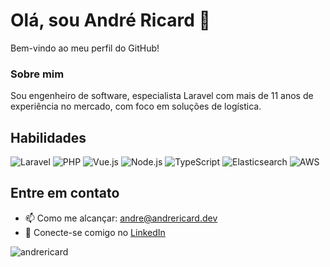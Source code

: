 # Olá, sou André Ricard 👋

Bem-vindo ao meu perfil do GitHub!

### Sobre mim
Sou engenheiro de software, especialista Laravel com mais de 11 anos de experiência no mercado, com foco em soluções de logística.

## Habilidades
![Laravel](https://img.shields.io/badge/-Laravel-FF2D20?style=for-the-badge&logo=laravel&logoColor=white)
![PHP](https://img.shields.io/badge/-PHP-777BB4?style=for-the-badge&logo=php&logoColor=white)
![Vue.js](https://img.shields.io/badge/-Vue.js-4FC08D?style=for-the-badge&logo=vuedotjs&logoColor=white)
![Node.js](https://img.shields.io/badge/-Node.js-339933?style=for-the-badge&logo=nodedotjs&logoColor=white)
![TypeScript](https://img.shields.io/badge/-TypeScript-3178C6?style=for-the-badge&logo=typescript&logoColor=white)
![Elasticsearch](https://img.shields.io/badge/-Elasticsearch-005571?style=for-the-badge&logo=elasticsearch&logoColor=white)
![AWS](https://img.shields.io/badge/-AWS-232F3E?style=for-the-badge&logo=amazonaws&logoColor=white)

## Entre em contato
- 📫 Como me alcançar: andre@andrericard.dev
- 💼 Conecte-se comigo no [LinkedIn](https://www.linkedin.com/in/andrericard/)

![andrericard](https://github-readme-stats.vercel.app/api?username=andrericard&show_icons=true&theme=tokyonight)
